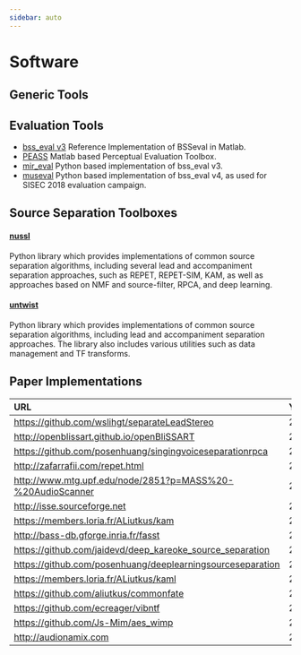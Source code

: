 ```yaml
---
sidebar: auto
---
```


# Software

## Generic Tools



## Evaluation Tools

* [bss_eval v3](http://bass-db.gforge.inria.fr/bss_eval) Reference Implementation of BSSeval in Matlab.
* [PEASS](http://bass-db.gforge.inria.fr/peass) Matlab based Perceptual Evaluation Toolbox.
* [mir_eval](https://github.com/craffel/mir_eval) Python based implementation of bss_eval v3.
* [museval](https://github.com/sigsep/sigsep-mus-eval) Python based implementation of bss_eval v4, as used for SISEC 2018 evaluation campaign.

## Source Separation Toolboxes

#### [nussl](https://github.com/interactiveaudiolab/nussl)

Python library which provides implementations of common source separation algorithms, including several lead and accompaniment separation approaches, such as REPET, REPET-SIM, KAM, as well as approaches based on NMF and source-filter, RPCA, and deep learning.

#### [untwist](github.com/IoSR-Surrey/untwist)
Python library which provides implementations of common source separation algorithms, including lead and accompaniment separation approaches. The library also includes various utilities such as data management and TF transforms.

## Paper Implementations

| URL                                                          | Year | License     | Language          |
| :----------------------------------------------------------- | :--- | :---------- | :---------------- |
| <https://github.com/wslihgt/separateLeadStereo>              | 2011 | GPL         | Python            |
| <http://openblissart.github.io/openBliSSART>                 | 2011 | GPL         | C/C++             |
| <https://github.com/posenhuang/singingvoiceseparationrpca>   | 2012 | Apache      | Matlab            |
| <http://zafarrafii.com/repet.html>                           | 2013 | GPL          | Matlab            |
| <http://www.mtg.upf.edu/node/2851?p=MASS%20-%20AudioScanner> | 2013 |  ?         | Matlab            |
| <http://isse.sourceforge.net>                                | 2013 | GPL         | C/C++             |
| <https://members.loria.fr/ALiutkus/kam>                      | 2014 | AGPL        | Matlab            |
| <http://bass-db.gforge.inria.fr/fasst>                       | 2014 | QPL         | C++/Python/Matlab |
| <https://github.com/jaidevd/deep_kareoke_source_separation>  | 2015 | BSD         | Matlab            |
| <https://github.com/posenhuang/deeplearningsourceseparation> | 2015 | Apache      | Matlab            |
| <https://members.loria.fr/ALiutkus/kaml>                     | 2015 | AGPL        | Matlab            |
| <https://github.com/aliutkus/commonfate>                     | 2016 | BSD         | Python            |
| <https://github.com/ecreager/vibntf>                         | 2016 | Apache      | Python            |
| <https://github.com/Js-Mim/aes_wimp>                         | 2016 | GPL         | Python            |
| <http://audionamix.com>                                      | 2016 | Proprietary | OS X              |

